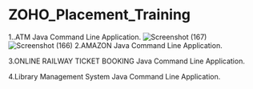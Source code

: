 # ZOHO_Placement_Training

1..ATM Java Command Line Application.
![Screenshot (167)](https://user-images.githubusercontent.com/79455719/148992801-9865a07e-a595-4d32-ba6a-36118a84cd70.png)
![Screenshot (166)](https://user-images.githubusercontent.com/79455719/148992814-c4b9f1ce-0471-41a5-87ae-12d9ff470a4b.png)
2.AMAZON Java Command Line Application.

3.ONLINE RAILWAY TICKET BOOKING Java Command Line Application.

4.Library Management System  Java Command Line Application.
